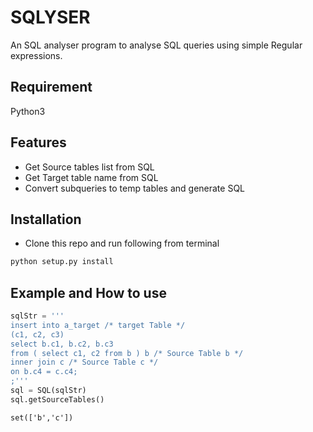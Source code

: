 # SQLYSER
An SQL analyser program to analyse SQL queries using simple Regular expressions.

## Requirement 
Python3

## Features
 - Get Source tables list from SQL
 - Get Target table name from SQL
 - Convert subqueries to temp tables and generate SQL

## Installation
 - Clone this repo and run following from terminal
```bash
python setup.py install
```

## Example and How to use
```python
sqlStr = '''
insert into a_target /* target Table */
(c1, c2, c3) 
select b.c1, b.c2, b.c3 
from ( select c1, c2 from b ) b /* Source Table b */
inner join c /* Source Table c */
on b.c4 = c.c4;
;'''
sql = SQL(sqlStr)
sql.getSourceTables()
```
```
set(['b','c'])
```